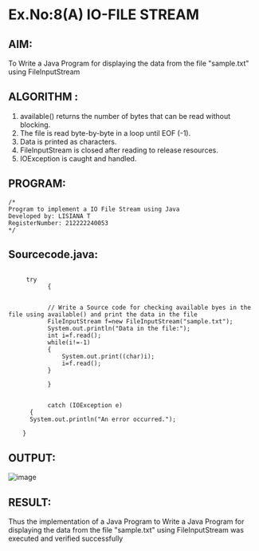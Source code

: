 # Ex.No:8(A)           IO-FILE STREAM
## AIM:
To Write a Java Program for  displaying the data from the file "sample.txt" using FileInputStream

## ALGORITHM :
1.  available() returns the number of bytes that can be read without blocking.
2.  The file is read byte-by-byte in a loop until EOF (-1).
3.  Data is printed as characters.
4.  FileInputStream is closed after reading to release resources.
5.  IOException is caught and handled.

## PROGRAM:
 ```
/*
Program to implement a IO File Stream using Java
Developed by: LISIANA T
RegisterNumber: 212222240053 
*/
```

## Sourcecode.java:
```
   
     try
           {
           
             
           // Write a Source code for checking available byes in the file using available() and print the data in the file
           FileInputStream f=new FileInputStream("sample.txt");
           System.out.println("Data in the file:");
           int i=f.read();
           while(i!=-1)
           {
               System.out.print((char)i);
               i=f.read();
           }
      
           } 
            
           
           catch (IOException e) 
      {
      System.out.println("An error occurred.");
     
    }
```

## OUTPUT:

![image](https://github.com/user-attachments/assets/4b1a5b19-2b05-4364-a454-e72e2dc454dd)


## RESULT:
Thus the implementation of a Java Program to Write a Java Program for  displaying the data from the file "sample.txt" using FileInputStream was executed and verified successfully

